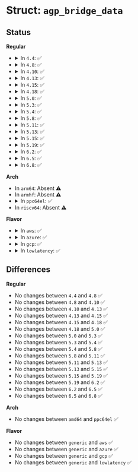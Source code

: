 # Struct: <code>agp_bridge_data</code>

## Status
<b>Regular</b>
<ul>
<li>
<details>
<summary>In <code>4.4</code>: ✅</summary>

```c
struct agp_bridge_data {
    const struct agp_version *version;
    const struct agp_bridge_driver *driver;
    const struct vm_operations_struct *vm_ops;
    void *previous_size;
    void *current_size;
    void *dev_private_data;
    struct pci_dev *dev;
    u32 *gatt_table;
    u32 *gatt_table_real;
    long unsigned int scratch_page;
    struct page *scratch_page_page;
    dma_addr_t scratch_page_dma;
    long unsigned int gart_bus_addr;
    long unsigned int gatt_bus_addr;
    u32 mode;
    enum chipset_type type;
    long unsigned int *key_list;
    atomic_t current_memory_agp;
    atomic_t agp_in_use;
    int max_memory_agp;
    int aperture_size_idx;
    int capndx;
    int flags;
    char major_version;
    char minor_version;
    struct list_head list;
    u32 apbase_config;
    struct list_head mapped_list;
    spinlock_t mapped_lock;
};
```
</details>
</li>
<li>
<details>
<summary>In <code>4.8</code>: ✅</summary>

```c
struct agp_bridge_data {
    const struct agp_version *version;
    const struct agp_bridge_driver *driver;
    const struct vm_operations_struct *vm_ops;
    void *previous_size;
    void *current_size;
    void *dev_private_data;
    struct pci_dev *dev;
    u32 *gatt_table;
    u32 *gatt_table_real;
    long unsigned int scratch_page;
    struct page *scratch_page_page;
    dma_addr_t scratch_page_dma;
    long unsigned int gart_bus_addr;
    long unsigned int gatt_bus_addr;
    u32 mode;
    enum chipset_type type;
    long unsigned int *key_list;
    atomic_t current_memory_agp;
    atomic_t agp_in_use;
    int max_memory_agp;
    int aperture_size_idx;
    int capndx;
    int flags;
    char major_version;
    char minor_version;
    struct list_head list;
    u32 apbase_config;
    struct list_head mapped_list;
    spinlock_t mapped_lock;
};
```
</details>
</li>
<li>
<details>
<summary>In <code>4.10</code>: ✅</summary>

```c
struct agp_bridge_data {
    const struct agp_version *version;
    const struct agp_bridge_driver *driver;
    const struct vm_operations_struct *vm_ops;
    void *previous_size;
    void *current_size;
    void *dev_private_data;
    struct pci_dev *dev;
    u32 *gatt_table;
    u32 *gatt_table_real;
    long unsigned int scratch_page;
    struct page *scratch_page_page;
    dma_addr_t scratch_page_dma;
    long unsigned int gart_bus_addr;
    long unsigned int gatt_bus_addr;
    u32 mode;
    enum chipset_type type;
    long unsigned int *key_list;
    atomic_t current_memory_agp;
    atomic_t agp_in_use;
    int max_memory_agp;
    int aperture_size_idx;
    int capndx;
    int flags;
    char major_version;
    char minor_version;
    struct list_head list;
    u32 apbase_config;
    struct list_head mapped_list;
    spinlock_t mapped_lock;
};
```
</details>
</li>
<li>
<details>
<summary>In <code>4.13</code>: ✅</summary>

```c
struct agp_bridge_data {
    const struct agp_version *version;
    const struct agp_bridge_driver *driver;
    const struct vm_operations_struct *vm_ops;
    void *previous_size;
    void *current_size;
    void *dev_private_data;
    struct pci_dev *dev;
    u32 *gatt_table;
    u32 *gatt_table_real;
    long unsigned int scratch_page;
    struct page *scratch_page_page;
    dma_addr_t scratch_page_dma;
    long unsigned int gart_bus_addr;
    long unsigned int gatt_bus_addr;
    u32 mode;
    enum chipset_type type;
    long unsigned int *key_list;
    atomic_t current_memory_agp;
    atomic_t agp_in_use;
    int max_memory_agp;
    int aperture_size_idx;
    int capndx;
    int flags;
    char major_version;
    char minor_version;
    struct list_head list;
    u32 apbase_config;
    struct list_head mapped_list;
    spinlock_t mapped_lock;
};
```
</details>
</li>
<li>
<details>
<summary>In <code>4.15</code>: ✅</summary>

```c
struct agp_bridge_data {
    const struct agp_version *version;
    const struct agp_bridge_driver *driver;
    const struct vm_operations_struct *vm_ops;
    void *previous_size;
    void *current_size;
    void *dev_private_data;
    struct pci_dev *dev;
    u32 *gatt_table;
    u32 *gatt_table_real;
    long unsigned int scratch_page;
    struct page *scratch_page_page;
    dma_addr_t scratch_page_dma;
    long unsigned int gart_bus_addr;
    long unsigned int gatt_bus_addr;
    u32 mode;
    enum chipset_type type;
    long unsigned int *key_list;
    atomic_t current_memory_agp;
    atomic_t agp_in_use;
    int max_memory_agp;
    int aperture_size_idx;
    int capndx;
    int flags;
    char major_version;
    char minor_version;
    struct list_head list;
    u32 apbase_config;
    struct list_head mapped_list;
    spinlock_t mapped_lock;
};
```
</details>
</li>
<li>
<details>
<summary>In <code>4.18</code>: ✅</summary>

```c
struct agp_bridge_data {
    const struct agp_version *version;
    const struct agp_bridge_driver *driver;
    const struct vm_operations_struct *vm_ops;
    void *previous_size;
    void *current_size;
    void *dev_private_data;
    struct pci_dev *dev;
    u32 *gatt_table;
    u32 *gatt_table_real;
    long unsigned int scratch_page;
    struct page *scratch_page_page;
    dma_addr_t scratch_page_dma;
    long unsigned int gart_bus_addr;
    long unsigned int gatt_bus_addr;
    u32 mode;
    enum chipset_type type;
    long unsigned int *key_list;
    atomic_t current_memory_agp;
    atomic_t agp_in_use;
    int max_memory_agp;
    int aperture_size_idx;
    int capndx;
    int flags;
    char major_version;
    char minor_version;
    struct list_head list;
    u32 apbase_config;
    struct list_head mapped_list;
    spinlock_t mapped_lock;
};
```
</details>
</li>
<li>
<details>
<summary>In <code>5.0</code>: ✅</summary>

```c
struct agp_bridge_data {
    const struct agp_version *version;
    const struct agp_bridge_driver *driver;
    const struct vm_operations_struct *vm_ops;
    void *previous_size;
    void *current_size;
    void *dev_private_data;
    struct pci_dev *dev;
    u32 *gatt_table;
    u32 *gatt_table_real;
    long unsigned int scratch_page;
    struct page *scratch_page_page;
    dma_addr_t scratch_page_dma;
    long unsigned int gart_bus_addr;
    long unsigned int gatt_bus_addr;
    u32 mode;
    enum chipset_type type;
    long unsigned int *key_list;
    atomic_t current_memory_agp;
    atomic_t agp_in_use;
    int max_memory_agp;
    int aperture_size_idx;
    int capndx;
    int flags;
    char major_version;
    char minor_version;
    struct list_head list;
    u32 apbase_config;
    struct list_head mapped_list;
    spinlock_t mapped_lock;
};
```
</details>
</li>
<li>
<details>
<summary>In <code>5.3</code>: ✅</summary>

```c
struct agp_bridge_data {
    const struct agp_version *version;
    const struct agp_bridge_driver *driver;
    const struct vm_operations_struct *vm_ops;
    void *previous_size;
    void *current_size;
    void *dev_private_data;
    struct pci_dev *dev;
    u32 *gatt_table;
    u32 *gatt_table_real;
    long unsigned int scratch_page;
    struct page *scratch_page_page;
    dma_addr_t scratch_page_dma;
    long unsigned int gart_bus_addr;
    long unsigned int gatt_bus_addr;
    u32 mode;
    enum chipset_type type;
    long unsigned int *key_list;
    atomic_t current_memory_agp;
    atomic_t agp_in_use;
    int max_memory_agp;
    int aperture_size_idx;
    int capndx;
    int flags;
    char major_version;
    char minor_version;
    struct list_head list;
    u32 apbase_config;
    struct list_head mapped_list;
    spinlock_t mapped_lock;
};
```
</details>
</li>
<li>
<details>
<summary>In <code>5.4</code>: ✅</summary>

```c
struct agp_bridge_data {
    const struct agp_version *version;
    const struct agp_bridge_driver *driver;
    const struct vm_operations_struct *vm_ops;
    void *previous_size;
    void *current_size;
    void *dev_private_data;
    struct pci_dev *dev;
    u32 *gatt_table;
    u32 *gatt_table_real;
    long unsigned int scratch_page;
    struct page *scratch_page_page;
    dma_addr_t scratch_page_dma;
    long unsigned int gart_bus_addr;
    long unsigned int gatt_bus_addr;
    u32 mode;
    enum chipset_type type;
    long unsigned int *key_list;
    atomic_t current_memory_agp;
    atomic_t agp_in_use;
    int max_memory_agp;
    int aperture_size_idx;
    int capndx;
    int flags;
    char major_version;
    char minor_version;
    struct list_head list;
    u32 apbase_config;
    struct list_head mapped_list;
    spinlock_t mapped_lock;
};
```
</details>
</li>
<li>
<details>
<summary>In <code>5.8</code>: ✅</summary>

```c
struct agp_bridge_data {
    const struct agp_version *version;
    const struct agp_bridge_driver *driver;
    const struct vm_operations_struct *vm_ops;
    void *previous_size;
    void *current_size;
    void *dev_private_data;
    struct pci_dev *dev;
    u32 *gatt_table;
    u32 *gatt_table_real;
    long unsigned int scratch_page;
    struct page *scratch_page_page;
    dma_addr_t scratch_page_dma;
    long unsigned int gart_bus_addr;
    long unsigned int gatt_bus_addr;
    u32 mode;
    enum chipset_type type;
    long unsigned int *key_list;
    atomic_t current_memory_agp;
    atomic_t agp_in_use;
    int max_memory_agp;
    int aperture_size_idx;
    int capndx;
    int flags;
    char major_version;
    char minor_version;
    struct list_head list;
    u32 apbase_config;
    struct list_head mapped_list;
    spinlock_t mapped_lock;
};
```
</details>
</li>
<li>
<details>
<summary>In <code>5.11</code>: ✅</summary>

```c
struct agp_bridge_data {
    const struct agp_version *version;
    const struct agp_bridge_driver *driver;
    const struct vm_operations_struct *vm_ops;
    void *previous_size;
    void *current_size;
    void *dev_private_data;
    struct pci_dev *dev;
    u32 *gatt_table;
    u32 *gatt_table_real;
    long unsigned int scratch_page;
    struct page *scratch_page_page;
    dma_addr_t scratch_page_dma;
    long unsigned int gart_bus_addr;
    long unsigned int gatt_bus_addr;
    u32 mode;
    enum chipset_type type;
    long unsigned int *key_list;
    atomic_t current_memory_agp;
    atomic_t agp_in_use;
    int max_memory_agp;
    int aperture_size_idx;
    int capndx;
    int flags;
    char major_version;
    char minor_version;
    struct list_head list;
    u32 apbase_config;
    struct list_head mapped_list;
    spinlock_t mapped_lock;
};
```
</details>
</li>
<li>
<details>
<summary>In <code>5.13</code>: ✅</summary>

```c
struct agp_bridge_data {
    const struct agp_version *version;
    const struct agp_bridge_driver *driver;
    const struct vm_operations_struct *vm_ops;
    void *previous_size;
    void *current_size;
    void *dev_private_data;
    struct pci_dev *dev;
    u32 *gatt_table;
    u32 *gatt_table_real;
    long unsigned int scratch_page;
    struct page *scratch_page_page;
    dma_addr_t scratch_page_dma;
    long unsigned int gart_bus_addr;
    long unsigned int gatt_bus_addr;
    u32 mode;
    enum chipset_type type;
    long unsigned int *key_list;
    atomic_t current_memory_agp;
    atomic_t agp_in_use;
    int max_memory_agp;
    int aperture_size_idx;
    int capndx;
    int flags;
    char major_version;
    char minor_version;
    struct list_head list;
    u32 apbase_config;
    struct list_head mapped_list;
    spinlock_t mapped_lock;
};
```
</details>
</li>
<li>
<details>
<summary>In <code>5.15</code>: ✅</summary>

```c
struct agp_bridge_data {
    const struct agp_version *version;
    const struct agp_bridge_driver *driver;
    const struct vm_operations_struct *vm_ops;
    void *previous_size;
    void *current_size;
    void *dev_private_data;
    struct pci_dev *dev;
    u32 *gatt_table;
    u32 *gatt_table_real;
    long unsigned int scratch_page;
    struct page *scratch_page_page;
    dma_addr_t scratch_page_dma;
    long unsigned int gart_bus_addr;
    long unsigned int gatt_bus_addr;
    u32 mode;
    enum chipset_type type;
    long unsigned int *key_list;
    atomic_t current_memory_agp;
    atomic_t agp_in_use;
    int max_memory_agp;
    int aperture_size_idx;
    int capndx;
    int flags;
    char major_version;
    char minor_version;
    struct list_head list;
    u32 apbase_config;
    struct list_head mapped_list;
    spinlock_t mapped_lock;
};
```
</details>
</li>
<li>
<details>
<summary>In <code>5.19</code>: ✅</summary>

```c
struct agp_bridge_data {
    const struct agp_version *version;
    const struct agp_bridge_driver *driver;
    const struct vm_operations_struct *vm_ops;
    void *previous_size;
    void *current_size;
    void *dev_private_data;
    struct pci_dev *dev;
    u32 *gatt_table;
    u32 *gatt_table_real;
    long unsigned int scratch_page;
    struct page *scratch_page_page;
    dma_addr_t scratch_page_dma;
    long unsigned int gart_bus_addr;
    long unsigned int gatt_bus_addr;
    u32 mode;
    enum chipset_type type;
    long unsigned int *key_list;
    atomic_t current_memory_agp;
    atomic_t agp_in_use;
    int max_memory_agp;
    int aperture_size_idx;
    int capndx;
    int flags;
    char major_version;
    char minor_version;
    struct list_head list;
    u32 apbase_config;
    struct list_head mapped_list;
    spinlock_t mapped_lock;
};
```
</details>
</li>
<li>
<details>
<summary>In <code>6.2</code>: ✅</summary>

```c
struct agp_bridge_data {
    const struct agp_version *version;
    const struct agp_bridge_driver *driver;
    const struct vm_operations_struct *vm_ops;
    void *previous_size;
    void *current_size;
    void *dev_private_data;
    struct pci_dev *dev;
    u32 *gatt_table;
    u32 *gatt_table_real;
    long unsigned int scratch_page;
    struct page *scratch_page_page;
    dma_addr_t scratch_page_dma;
    long unsigned int gart_bus_addr;
    long unsigned int gatt_bus_addr;
    u32 mode;
    enum chipset_type type;
    long unsigned int *key_list;
    atomic_t current_memory_agp;
    atomic_t agp_in_use;
    int max_memory_agp;
    int aperture_size_idx;
    int capndx;
    int flags;
    char major_version;
    char minor_version;
    struct list_head list;
    u32 apbase_config;
    struct list_head mapped_list;
    spinlock_t mapped_lock;
};
```
</details>
</li>
<li>
<details>
<summary>In <code>6.5</code>: ✅</summary>

```c
struct agp_bridge_data {
    const struct agp_version *version;
    const struct agp_bridge_driver *driver;
    const struct vm_operations_struct *vm_ops;
    void *previous_size;
    void *current_size;
    void *dev_private_data;
    struct pci_dev *dev;
    u32 *gatt_table;
    u32 *gatt_table_real;
    long unsigned int scratch_page;
    struct page *scratch_page_page;
    dma_addr_t scratch_page_dma;
    long unsigned int gart_bus_addr;
    long unsigned int gatt_bus_addr;
    u32 mode;
    enum chipset_type type;
    long unsigned int *key_list;
    atomic_t current_memory_agp;
    atomic_t agp_in_use;
    int max_memory_agp;
    int aperture_size_idx;
    int capndx;
    int flags;
    char major_version;
    char minor_version;
    struct list_head list;
    u32 apbase_config;
    struct list_head mapped_list;
    spinlock_t mapped_lock;
};
```
</details>
</li>
<li>
<details>
<summary>In <code>6.8</code>: ✅</summary>

```c
struct agp_bridge_data {
    const struct agp_version *version;
    const struct agp_bridge_driver *driver;
    const struct vm_operations_struct *vm_ops;
    void *previous_size;
    void *current_size;
    void *dev_private_data;
    struct pci_dev *dev;
    u32 *gatt_table;
    u32 *gatt_table_real;
    long unsigned int scratch_page;
    struct page *scratch_page_page;
    dma_addr_t scratch_page_dma;
    long unsigned int gart_bus_addr;
    long unsigned int gatt_bus_addr;
    u32 mode;
    enum chipset_type type;
    long unsigned int *key_list;
    atomic_t current_memory_agp;
    atomic_t agp_in_use;
    int max_memory_agp;
    int aperture_size_idx;
    int capndx;
    int flags;
    char major_version;
    char minor_version;
    struct list_head list;
    u32 apbase_config;
    struct list_head mapped_list;
    spinlock_t mapped_lock;
};
```
</details>
</li>
</ul>
<b>Arch</b>
<ul>
<li>
In <code>arm64</code>: Absent ⚠️
</li>
<li>
In <code>armhf</code>: Absent ⚠️
</li>
<li>
<details>
<summary>In <code>ppc64el</code>: ✅</summary>

```c
struct agp_bridge_data {
    const struct agp_version *version;
    const struct agp_bridge_driver *driver;
    const struct vm_operations_struct *vm_ops;
    void *previous_size;
    void *current_size;
    void *dev_private_data;
    struct pci_dev *dev;
    u32 *gatt_table;
    u32 *gatt_table_real;
    long unsigned int scratch_page;
    struct page *scratch_page_page;
    dma_addr_t scratch_page_dma;
    long unsigned int gart_bus_addr;
    long unsigned int gatt_bus_addr;
    u32 mode;
    enum chipset_type type;
    long unsigned int *key_list;
    atomic_t current_memory_agp;
    atomic_t agp_in_use;
    int max_memory_agp;
    int aperture_size_idx;
    int capndx;
    int flags;
    char major_version;
    char minor_version;
    struct list_head list;
    u32 apbase_config;
    struct list_head mapped_list;
    spinlock_t mapped_lock;
};
```
</details>
</li>
<li>
In <code>riscv64</code>: Absent ⚠️
</li>
</ul>
<b>Flavor</b>
<ul>
<li>
<details>
<summary>In <code>aws</code>: ✅</summary>

```c
struct agp_bridge_data {
    const struct agp_version *version;
    const struct agp_bridge_driver *driver;
    const struct vm_operations_struct *vm_ops;
    void *previous_size;
    void *current_size;
    void *dev_private_data;
    struct pci_dev *dev;
    u32 *gatt_table;
    u32 *gatt_table_real;
    long unsigned int scratch_page;
    struct page *scratch_page_page;
    dma_addr_t scratch_page_dma;
    long unsigned int gart_bus_addr;
    long unsigned int gatt_bus_addr;
    u32 mode;
    enum chipset_type type;
    long unsigned int *key_list;
    atomic_t current_memory_agp;
    atomic_t agp_in_use;
    int max_memory_agp;
    int aperture_size_idx;
    int capndx;
    int flags;
    char major_version;
    char minor_version;
    struct list_head list;
    u32 apbase_config;
    struct list_head mapped_list;
    spinlock_t mapped_lock;
};
```
</details>
</li>
<li>
<details>
<summary>In <code>azure</code>: ✅</summary>

```c
struct agp_bridge_data {
    const struct agp_version *version;
    const struct agp_bridge_driver *driver;
    const struct vm_operations_struct *vm_ops;
    void *previous_size;
    void *current_size;
    void *dev_private_data;
    struct pci_dev *dev;
    u32 *gatt_table;
    u32 *gatt_table_real;
    long unsigned int scratch_page;
    struct page *scratch_page_page;
    dma_addr_t scratch_page_dma;
    long unsigned int gart_bus_addr;
    long unsigned int gatt_bus_addr;
    u32 mode;
    enum chipset_type type;
    long unsigned int *key_list;
    atomic_t current_memory_agp;
    atomic_t agp_in_use;
    int max_memory_agp;
    int aperture_size_idx;
    int capndx;
    int flags;
    char major_version;
    char minor_version;
    struct list_head list;
    u32 apbase_config;
    struct list_head mapped_list;
    spinlock_t mapped_lock;
};
```
</details>
</li>
<li>
<details>
<summary>In <code>gcp</code>: ✅</summary>

```c
struct agp_bridge_data {
    const struct agp_version *version;
    const struct agp_bridge_driver *driver;
    const struct vm_operations_struct *vm_ops;
    void *previous_size;
    void *current_size;
    void *dev_private_data;
    struct pci_dev *dev;
    u32 *gatt_table;
    u32 *gatt_table_real;
    long unsigned int scratch_page;
    struct page *scratch_page_page;
    dma_addr_t scratch_page_dma;
    long unsigned int gart_bus_addr;
    long unsigned int gatt_bus_addr;
    u32 mode;
    enum chipset_type type;
    long unsigned int *key_list;
    atomic_t current_memory_agp;
    atomic_t agp_in_use;
    int max_memory_agp;
    int aperture_size_idx;
    int capndx;
    int flags;
    char major_version;
    char minor_version;
    struct list_head list;
    u32 apbase_config;
    struct list_head mapped_list;
    spinlock_t mapped_lock;
};
```
</details>
</li>
<li>
<details>
<summary>In <code>lowlatency</code>: ✅</summary>

```c
struct agp_bridge_data {
    const struct agp_version *version;
    const struct agp_bridge_driver *driver;
    const struct vm_operations_struct *vm_ops;
    void *previous_size;
    void *current_size;
    void *dev_private_data;
    struct pci_dev *dev;
    u32 *gatt_table;
    u32 *gatt_table_real;
    long unsigned int scratch_page;
    struct page *scratch_page_page;
    dma_addr_t scratch_page_dma;
    long unsigned int gart_bus_addr;
    long unsigned int gatt_bus_addr;
    u32 mode;
    enum chipset_type type;
    long unsigned int *key_list;
    atomic_t current_memory_agp;
    atomic_t agp_in_use;
    int max_memory_agp;
    int aperture_size_idx;
    int capndx;
    int flags;
    char major_version;
    char minor_version;
    struct list_head list;
    u32 apbase_config;
    struct list_head mapped_list;
    spinlock_t mapped_lock;
};
```
</details>
</li>
</ul>

## Differences
<b>Regular</b>
<ul>
<li>
No changes between <code>4.4</code> and <code>4.8</code> ✅
</li>
<li>
No changes between <code>4.8</code> and <code>4.10</code> ✅
</li>
<li>
No changes between <code>4.10</code> and <code>4.13</code> ✅
</li>
<li>
No changes between <code>4.13</code> and <code>4.15</code> ✅
</li>
<li>
No changes between <code>4.15</code> and <code>4.18</code> ✅
</li>
<li>
No changes between <code>4.18</code> and <code>5.0</code> ✅
</li>
<li>
No changes between <code>5.0</code> and <code>5.3</code> ✅
</li>
<li>
No changes between <code>5.3</code> and <code>5.4</code> ✅
</li>
<li>
No changes between <code>5.4</code> and <code>5.8</code> ✅
</li>
<li>
No changes between <code>5.8</code> and <code>5.11</code> ✅
</li>
<li>
No changes between <code>5.11</code> and <code>5.13</code> ✅
</li>
<li>
No changes between <code>5.13</code> and <code>5.15</code> ✅
</li>
<li>
No changes between <code>5.15</code> and <code>5.19</code> ✅
</li>
<li>
No changes between <code>5.19</code> and <code>6.2</code> ✅
</li>
<li>
No changes between <code>6.2</code> and <code>6.5</code> ✅
</li>
<li>
No changes between <code>6.5</code> and <code>6.8</code> ✅
</li>
</ul>
<b>Arch</b>
<ul>
<li>
No changes between <code>amd64</code> and <code>ppc64el</code> ✅
</li>
</ul>
<b>Flavor</b>
<ul>
<li>
No changes between <code>generic</code> and <code>aws</code> ✅
</li>
<li>
No changes between <code>generic</code> and <code>azure</code> ✅
</li>
<li>
No changes between <code>generic</code> and <code>gcp</code> ✅
</li>
<li>
No changes between <code>generic</code> and <code>lowlatency</code> ✅
</li>
</ul>
